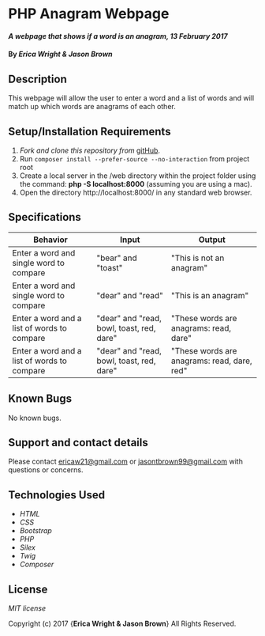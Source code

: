 # PHP Anagram Webpage

#### _A webpage that shows if a word is an anagram, 13 February 2017_

#### By _**Erica Wright & Jason Brown**_

## Description

This webpage will allow the user to enter a word and a list of words and will match up which words are anagrams of each other.

## Setup/Installation Requirements

1. _Fork and clone this repository from_ [gitHub](https://github.com/ericaw21/anagram).
2. Run `composer install --prefer-source --no-interaction` from project root
3. Create a local server in the /web directory within the project folder using the command: __php -S localhost:8000__ (assuming you are using a mac).
4. Open the directory http://localhost:8000/ in any standard web browser.

## Specifications

|Behavior|Input|Output|
|--------|-----|------|
| Enter a word and single word to compare | "bear" and "toast" | "This is not an anagram" |
| Enter a word and single word to compare | "dear" and "read" | "This is an anagram" |
| Enter a word and a list of words to compare | "dear" and "read, bowl, toast, red, dare" | "These words are anagrams: read, dare" |
| Enter a word and a list of words to compare | "dear" and "read, bowl, toast, red, dare" | "These words are anagrams: read, dare, red" |

## Known Bugs

No known bugs.

## Support and contact details

Please contact ericaw21@gmail.com or jasontbrown99@gmail.com with questions or concerns.

## Technologies Used

* _HTML_
* _CSS_
* _Bootstrap_
* _PHP_
* _Silex_
* _Twig_
* _Composer_

## License

*MIT license*

Copyright (c) 2017 {**Erica Wright & Jason Brown**} All Rights Reserved.
